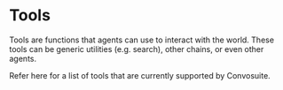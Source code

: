 # Tools

Tools are functions that agents can use to interact with the world. These tools can be generic utilities (e.g. search), other chains, or even other agents.

Refer here for a list of tools that are currently supported by Convosuite.

